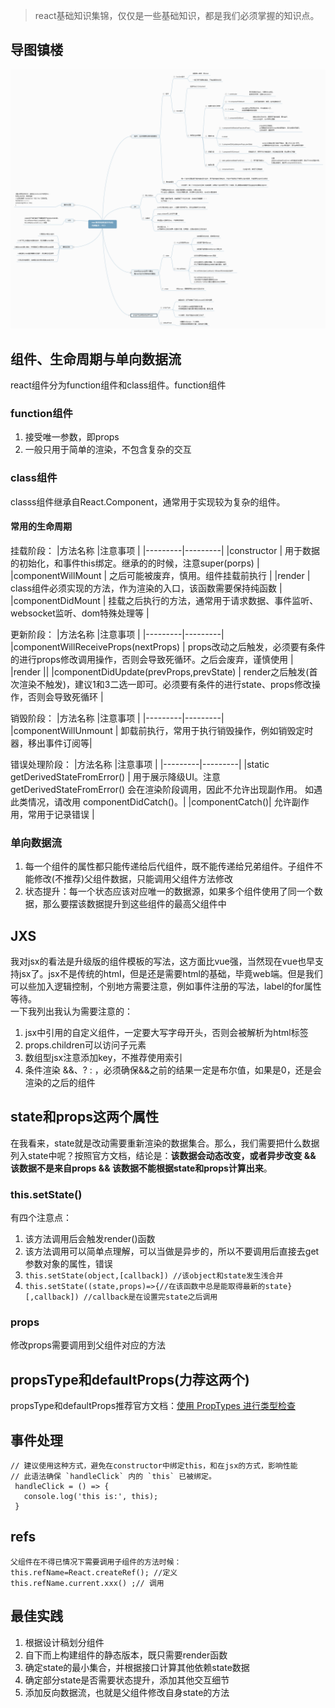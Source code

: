 > react基础知识集锦，仅仅是一些基础知识，都是我们必须掌握的知识点。

## 导图镇楼
![思维脑图](https://raw.githubusercontent.com/hy08/Imgs/master/Blog/react%E6%A1%86%E6%9E%B6%E6%A2%B3%E7%90%86(%E5%9F%BA%E6%9C%AC%E6%9E%84%E6%88%90)_%E5%BD%93%E5%89%8D%E7%89%88%E6%9C%AC%EF%BC%9A16.3.png)

## 组件、生命周期与单向数据流
react组件分为function组件和class组件。function组件

### function组件
1. 接受唯一参数，即props
2. 一般只用于简单的渲染，不包含复杂的交互
### class组件
classs组件继承自React.Component，通常用于实现较为复杂的组件。

#### 常用的生命周期
挂载阶段：
|方法名称  |注意事项  |
|---------|---------|
|constructor     |        用于数据的初始化，和事件this绑定。继承的的时候，注意super(porps) |
|componentWillMount     |       之后可能被废弃，慎用。组件挂载前执行  |
|render     |        class组件必须实现的方法，作为渲染的入口，该函数需要保持纯函数 |
|componentDidMount     |      挂载之后执行的方法，通常用于请求数据、事件监听、websocket监听、dom特殊处理等   |

更新阶段：
|方法名称  |注意事项  |
|---------|---------|
|componentWillReceiveProps(nextProps)     |       props改动之后触发，必须要有条件的进行props修改调用操作，否则会导致死循环。之后会废弃，谨慎使用 |
|render     ||
|componentDidUpdate(prevProps,prevState)     |        render之后触发(首次渲染不触发)，建议1和3二选一即可。必须要有条件的进行state、props修改操作，否则会导致死循环 |

销毁阶段：
|方法名称  |注意事项  |
|---------|---------|
|componentWillUnmount     |        卸载前执行，常用于执行销毁操作，例如销毁定时器，移出事件订阅等|

错误处理阶段：
|方法名称  |注意事项  |
|---------|---------|
|static getDerivedStateFromError()     |       用于展示降级UI。注意getDerivedStateFromError() 会在渲染阶段调用，因此不允许出现副作用。 如遇此类情况，请改用 componentDidCatch()。|
|componentCatch()| 允许副作用，常用于记录错误 |


### 单向数据流
1. 每一个组件的属性都只能传递给后代组件，既不能传递给兄弟组件。子组件不能修改(不推荐)父组件数据，只能调用父组件方法修改
2. 状态提升：每一个状态应该对应唯一的数据源，如果多个组件使用了同一个数据，那么要摆该数据提升到这些组件的最高父组件中

## JXS
我对jsx的看法是升级版的组件模板的写法，这方面比vue强，当然现在vue也早支持jsx了。jsx不是传统的html，但是还是需要html的基础，毕竟web端。但是我们可以些加入逻辑控制，个别地方需要注意，例如事件注册的写法，label的for属性等待。  
一下我列出我认为需要注意的：
1. jsx中引用的自定义组件，一定要大写字母开头，否则会被解析为html标签
2. props.children可以访问子元素
3. 数组型jsx注意添加key，不推荐使用索引
4. 条件渲染 &&、? :  ，必须确保&&之前的结果一定是布尔值，如果是0，还是会渲染的之后的组件

## state和props这两个属性
在我看来，state就是改动需要重新渲染的数据集合。那么，我们需要把什么数据列入state中呢？按照官方文档，结论是：**该数据会动态改变，或者异步改变 && 该数据不是来自props && 该数据不能根据state和props计算出来**。

### this.setState()
有四个注意点：
1. 该方法调用后会触发render()函数
2. 该方法调用可以简单点理解，可以当做是异步的，所以不要调用后直接去get参数对象的属性，错误
3. `this.setState(object,[callback]) //该object和state发生浅合并`
4. `this.setState((state,props)=>{//在该函数中总是能取得最新的state}[,callback]) //callback是在设置完state之后调用`

### props
修改props需要调用到父组件对应的方法

## propsType和defaultProps(力荐这两个)
 propsType和defaultProps推荐官方文档：[使用 PropTypes 进行类型检查](https://zh-hans.reactjs.org/docs/typechecking-with-proptypes.html)

 ## 事件处理
 ```
 // 建议使用这种方式，避免在constructor中绑定this，和在jsx的方式，影响性能
 // 此语法确保 `handleClick` 内的 `this` 已被绑定。  
  handleClick = () => { 
    console.log('this is:', this); 
  }
 ```
 ## refs
 ```
 父组件在不得已情况下需要调用子组件的方法时候：
 this.refName=React.createRef(); //定义
 this.refName.current.xxx() ;// 调用
 ```
 ## 最佳实践
 1. 根据设计稿划分组件
 2. 自下而上构建组件的静态版本，既只需要render函数
 3. 确定state的最小集合，并根据接口计算其他依赖state数据
 4. 确定部分state是否需要状态提升，添加其他交互细节
 5. 添加反向数据流，也就是父组件修改自身state的方法